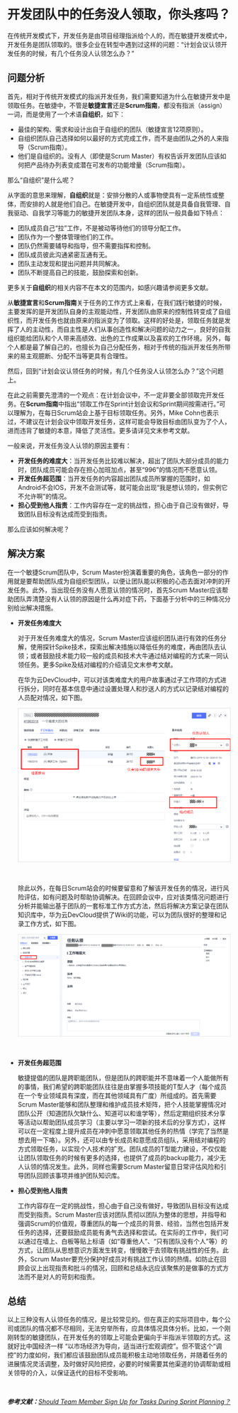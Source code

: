 # **开发团队中的任务没人领取，你头疼吗？**<a name="devcloud_practice_3013"></a>

在传统开发模式下，开发任务是由项目经理指派给个人的，而在敏捷开发模式中，开发任务是团队领取的。很多企业在转型中遇到过这样的问题：“计划会议认领开发任务的时候，有几个任务没人认领怎么办？”

## **问题分析**<a name="section187420133115"></a>

首先，相对于传统开发模式的指派开发任务，我们需要知道为什么在敏捷开发中是领取任务。在敏捷中，不管是**敏捷宣言**还是**Scrum指南**，都没有指派（assign）一词，而是使用了一个术语**自组织**，如下：

-   最佳的架构、需求和设计出自于自组织的团队（敏捷宣言12项原则）。
-   自组织团队自己选择如何以最好的方式完成工作，而不是由团队之外的人来指导（Scrum指南）。
-   他们是自组织的。没有人（即使是Scrum Master）有权告诉开发团队应该如何把产品待办列表变成潜在可发布的功能增量（Scrum指南）。

那么“自组织”是什么呢？

从字面的意思来理解，**自组织**就是：安排分散的人或事物使具有一定系统性或整体，而安排的人就是他们自己。在敏捷开发中，自组织团队就是具备自我管理、自我驱动、自我学习等能力的敏捷开发团队本身，这样的团队一般具备如下特点：

-   团队成员自己“拉”工作，不是被动等待他们的领导分配工作。
-   团队作为一个整体管理他们的工作。
-   团队仍然需要辅导和指导，但不需要指挥和控制。
-   团队成员彼此沟通紧密互通有无。
-   团队主动发现和提出问题并共同解决。
-   团队不断提高自己的技能，鼓励探索和创新。

更多关于**自组织**的相关内容不在本文的范围内，如感兴趣请参阅更多文献。

从**敏捷宣言**和**Scrum指南**关于任务的工作方式上来看，在我们践行敏捷的时候，主要发挥的是开发团队自身的主观能动性，开发团队由原来的控制性转变成了自组织性，而开发任务也就由原来的指派变为了领取。这样的好处是，领取任务就是发挥了人的主动性，而自主性是人们从事创造性和解决问题的动力之一，良好的自我组织能给团队和个人带来高绩效、出色的工作成果以及喜欢的工作环境。另外，每个人都是最了解自己的，也擅长为自己分配任务，相对于传统的指派开发任务所带来的易主观臆断、分配不当等更具有合理性。

然后，回到“计划会议认领任务的时候，有几个任务没人认领怎么办？”这个问题上。

在此之前需要先澄清的一个观点：在计划会议中，不一定非要全部领取完开发任务。在**Scrum指南**中指出“领取工作在Sprint计划会议和Sprint期间按需进行。”可以理解为，在每日Scrum站会上基于目标领取任务。另外，Mike Cohn也表示过，不建议在计划会议中领取开发任务，这样可能会导致目标由团队变为了个人，进而违背了敏捷的本意，降低了灵活性。更多请详见文末参考文献。

一般来说，开发任务没人认领的原因主要有：

-   **开发任务的难度大**：当开发任务比较难以解决，超出了团队大部分成员的能力时，团队成员可能会存在担心加班加点，甚至“996”的情况而不愿意认领。
-   **开发任务超范围**：当开发任务的内容超出团队成员所掌握的范围时，如Android不会IOS，开发不会测试等，就可能会出现“我是想认领的，但实例它不允许啊”的情况。
-   **担心受到他人指责**：工作内容存在一定的挑战性，担心由于自己没有做好，导致团队目标没有达成而受到指责。

那么应该如何解决呢？

## **解决方案**<a name="section49871043530"></a>

在一个敏捷Scrum团队中，Scrum Master扮演着重要的角色，该角色一部分的作用就是要帮助团队成为自组织型团队，以便让团队能以积极的心态去面对冲刺的开发任务。此外，当出现任务没有人愿意认领的情况时，首先Scrum Master应该帮助团队弄清楚没有人认领的原因是什么再对症下药，下面基于分析中的三种情况分别给出解决措施。

-   **开发任务难度大**

    对于开发任务难度大的情况，Scrum Master应该组织团队进行有效的任务分解，使用探针Spike技术，探索出解决措施以降低任务的难度，再由团队去认领；或者鼓励技术能力较一般的成员和技术大牛通过结对编程的方式来一同认领任务。更多Spike及结对编程的介绍请见文末参考文献。

    在华为云DevCloud中，可以对该类难度大的用户故事通过子工作项的方式进行拆分，同时在基本信息中通过设置处理人和抄送人的方式以记录结对编程的人员配对情况，如下图。

    ![](figures/13--开发团队中的任务没人领取-你头疼吗-01.png)

      

    除此以外，在每日Scrum站会的时候要留意和了解该开发任务的情况，进行风险评估，如有问题及时帮助协调解决。在回顾会议中，应对该类情况问题进行分析并能输出基于团队的一套标准工作方式方法，然后将解决方案记录在团队知识库中，华为云DevCloud提供了Wiki的功能，可以为团队很好的整理和记录工作方式，如下图。

    ![](figures/13--开发团队中的任务没人领取-你头疼吗-02.png)

      

-   **开发任务超范围**

    敏捷提倡的团队是跨职能团队，但是团队的跨职能并不意味着一个人能做所有的事情，我们希望的跨职能团队往往是由掌握多项技能的T型人才（每个成员在一个专业领域具有深度，而在其他领域具有广度）所组成的。首先需要Scrum Master能够和团队整理和维护成员技术矩阵，把个人技能掌握情况对团队公开（知道团队欠缺什么、知道可以和谁学等），然后定期组织技术分享等活动以帮助团队成员学习（主要以学习一项新的技术后的分享方式），这样可以在一定程度上提升成员在冲刺中愿意领取其他任务的热情（学完了当然是想去用一下咯）。另外，还可以由专长成员和意愿成员组队，采用结对编程的方式领取任务，以实现个人技术的扩充。团队成员的T型能力建设，不仅仅能让团队领取任务的时候有更多的选择，也提供了成员的backup能力，减少无人认领的情况发生。此外，同样也需要Scrum Master留意日常评估风险和引导团队回顾该事项并维护团队知识库。

-   **担心受到他人指责**

    工作内容存在一定的挑战性，担心由于自己没有做好，导致团队目标没有达成而受到指责。Scrum Master应该对团队贯彻以团队为整体的思想，并指导和强调Scrum的价值观，尊重团队的每一个成员的背景、经验，当然也包括开发任务的选择，还要鼓励成员能有勇气去选择和尝试。在实际的工作中，我们可以通过在墙上、白板等贴上标语（如“尊重他人”、“只有团队没有个人”等）的方式，让团队从思想意识方面发生转变，慢慢敢于去领取有挑战性的任务。此外，Scrum Master要充分保护好成员对有挑战工作认领的热情。如防止在回顾会议上出现指责和批斗的情况，回顾和总结永远应该聚焦的是做事的方式方法而不是对人的苛刻和指责。


## **总结**<a name="section2039317919545"></a>

以上三种没有人认领任务的情况，是比较常见的。但在真正的实际项目中，每个公司或团队的情况都不尽相同，无法穷举所有，应具体情况具体分析。比如，一个刚刚转型的敏捷团队，在开发任务的领取上可能会更偏向于半指派半领取的方式。这就好比中国经济一样 “以市场经济为导向，适当进行宏观调控”。但不管这个“调控”的力度如何，我们都应该鼓励团队成员能积极主动地领取任务，并随着任务的进展情况灵活调整，及时做好风险把控，必要的时候需要其他渠道的协调帮助或相关领导的介入，以保证迭代的目标不受影响。

  

_**参考文献**__：__[Should Team Member Sign Up for Tasks During Sprint Planning？](https://www.mountaingoatsoftware.com/blog/should-team-members-sign-up-for-tasks-during-sprint-planning)_

